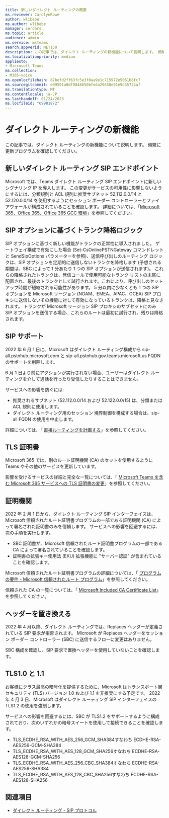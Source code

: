 ```yaml
---
title: 新しいダイレクト ルーティングの概要
ms.reviewer: CarolynRowe
author: wlibebe
ms.author: wlibebe
manager: serdars
ms.topic: article
audience: admin
ms.service: msteams
search.appverid: MET150
description: この記事では、ダイレクト ルーティングの新機能について説明します。 頻繁に更新プログラムを確認してください。
ms.localizationpriority: medium
appliesto:
- Microsoft Teams
ms.collection:
- M365-voice
ms.openlocfilehash: 87befd2ff63fc5e3f0aa9e1c715972e5061b8fc7
ms.sourcegitcommit: e09591a0df9848b50bfeda29650e91e9d35724af
ms.translationtype: MT
ms.contentlocale: ja-JP
ms.lasthandoff: 01/24/2023
ms.locfileid: "69981872"
---
```

# <a name="whats-new-for-direct-routing"></a>ダイレクト ルーティングの新機能

この記事では、ダイレクト ルーティングの新機能について説明します。 頻繁に更新プログラムを確認してください。

## <a name="new-direct-routing-sip-endpoints"></a>新しいダイレクト ルーティング SIP エンドポイント 

Microsoft では、Teams ダイレクト ルーティング SIP エンドポイントに新しいシグナリング IP を導入します。 この変更がサービスの可用性に影響しないようにするには、分類規則と ACL 規則に推奨サブネット 52.112.0.0/14 と 52.120.0.0/14 を使用するようにセッション ボーダー コントローラーとファイアウォールが構成されていることを確認します。 詳細については、「[Microsoft 365、Office 365、Office 365 GCC 環境](direct-routing-plan.md#microsoft-365-office-365-and-office-365-gcc-environments)」を参照してください。  

## <a name="trunk-demoting-logic-based-on-sip-options"></a>SIP オプションに基づくトランク降格ロジック

SIP オプションに基づく新しい機能がトランクの正常性に導入されました。 ゲートウェイ構成で有効にした場合 (Set-CsOnlinePSTNGateway コマンドレットと SendSipOptions パラメーターを参照)、送信呼び出しのルーティング ロジックは、SIP オプションを定期的に送信しないトランクを降格します (予想される期間は、SBC によって 1 分あたり 1 つの SIP オプションが送信されます)。 これらの降格されたトランクは、発信コールで使用可能なトランク リストの末尾に配置され、最後のトランクとして試行されます。これにより、呼び出しのセットアップ時間が短縮される可能性があります。
5 分以内に少なくとも 1 つの SIP オプションを Microsoft リージョン (NOAM、EMEA、APAC、OCEA) SIP プロキシに送信しないその機能に対して有効になっているトランクは、降格と見なされます。 トランクが Microsoft リージョン SIP プロキシのサブセットにのみ SIP オプションを送信する場合、これらのルートは最初に試行され、残りは降格されます。


## <a name="sip-support"></a>SIP サポート

2022 年 6 月 1 日に、Microsoft はダイレクト ルーティング構成から sip-all.pstnhub.microsoft.com と sip-all.pstnhub.gov.teams.microsoft.us FQDN のサポートを削除します。

6 月 1 日より前にアクションが実行されない場合、ユーザーはダイレクト ルーティングを介して通話を行ったり受信したりすることはできません。

サービスへの影響を防ぐには:

- 推奨されるサブネット (52.112.0.0/14 および 52.122.0.0/15) は、分類または ACL 規則に使用します。
- ダイレクト ルーティング用のセッション 境界制御を構成する場合は、sip-all FQDN の使用を中止します。

詳細については、「 [直接ルーティングを計画する](direct-routing-plan.md)」を参照してください。

## <a name="tls-certificates"></a>TLS 証明書

Microsoft 365 では、別のルート証明機関 (CA) のセットを使用するように Teams やその他のサービスを更新しています。

影響を受けるサービスの詳細と完全な一覧については、「 [Microsoft Teams を含む Microsoft 365 サービスへの TLS 証明書の変更](https://techcommunity.microsoft.com/t5/microsoft-teams-blog/tls-certificate-changes-to-microsoft-365-services-including/ba-p/3249676)」を参照してください。

## <a name="certificate-authorities"></a>証明機関

2022 年 2 月 1 日から、ダイレクト ルーティング SIP インターフェイスは、Microsoft 信頼されたルート証明書プログラムの一部である証明機関 (CA) によって署名された証明書のみを信頼します。 サービスへの影響を回避するには、次の手順を実行します。

- SBC 証明書が、Microsoft 信頼されたルート証明書プログラムの一部である CA によって署名されていることを確認します。
- 証明書の拡張キー使用法 (EKU) 拡張機能に "サーバー認証" が含まれていることを確認します。

Microsoft 信頼されたルート証明書プログラムの詳細については、「 [プログラムの要件 - Microsoft 信頼されたルート プログラム](/security/trusted-root/program-requirements)」を参照してください。

信頼された CA の一覧については、「 [Microsoft Included CA Certificate List](https://ccadb-public.secure.force.com/microsoft/IncludedCACertificateReportForMSFT)」を参照してください。

## <a name="replace-headers"></a>ヘッダーを置き換える

2022 年 4 月以降、ダイレクト ルーティングでは、Replaces ヘッダーが定義されている SIP 要求が拒否されます。 Microsoft が Replaces ヘッダーをセッション ボーダー コントローラー (SBC) に送信するフローに変更はありません。

SBC 構成を確認し、SIP 要求で置換ヘッダーを使用していないことを確認します。

## <a name="tls10-and-11"></a>TLS1.0 と 1.1

お客様にクラス最高の暗号化を提供するために、Microsoft はトランスポート層セキュリティ (TLS) バージョン 1.0 および 1.1 を非推奨にする予定です。 2022 年 4 月 3 日、Microsoft はダイレクト ルーティング SIP インターフェイスの TLS1.2 の使用を強制します。

サービスへの影響を回避するには、SBC が TLS1.2 をサポートするように構成されており、次のいずれかの暗号スイートを使用して接続できることを確認します。

- TLS_ECDHE_RSA_WITH_AES_256_GCM_SHA384すなわち ECDHE-RSA-AES256-GCM-SHA384
- TLS_ECDHE_RSA_WITH_AES_128_GCM_SHA256すなわち ECDHE-RSA-AES128-GCM-SHA256
- TLS_ECDHE_RSA_WITH_AES_256_CBC_SHA384すなわち ECDHE-RSA-AES256-SHA384
- TLS_ECDHE_RSA_WITH_AES_128_CBC_SHA256すなわち ECDHE-RSA-AES128-SHA256

## <a name="related-topics"></a>関連項目

- [ダイレクト ルーティング - SIP プロトコル](direct-routing-protocols-sip.md)
